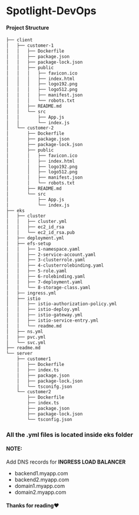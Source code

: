 # Spotlight-DevOps


#### Project Structure
```bash
├── client
│   ├── customer-1
│   │   ├── Dockerfile
│   │   ├── package.json
│   │   ├── package-lock.json
│   │   ├── public
│   │   │   ├── favicon.ico
│   │   │   ├── index.html
│   │   │   ├── logo192.png
│   │   │   ├── logo512.png
│   │   │   ├── manifest.json
│   │   │   └── robots.txt
│   │   ├── README.md
│   │   └── src
│   │       ├── App.js
│   │       └── index.js
│   └── customer-2
│       ├── Dockerfile
│       ├── package.json
│       ├── package-lock.json
│       ├── public
│       │   ├── favicon.ico
│       │   ├── index.html
│       │   ├── logo192.png
│       │   ├── logo512.png
│       │   ├── manifest.json
│       │   └── robots.txt
│       ├── README.md
│       └── src
│           ├── App.js
│           └── index.js
├── eks
│   ├── cluster
│   │   ├── cluster.yml
│   │   ├── ec2_id_rsa
│   │   └── ec2_id_rsa.pub
│   ├── deployment.yml
│   ├── efs-setup
│   │   ├── 1-namespace.yaml
│   │   ├── 2-service-account.yaml
│   │   ├── 3-clusterrole.yaml
│   │   ├── 4-clusterrolebinding.yaml
│   │   ├── 5-role.yaml
│   │   ├── 6-rolebinding.yaml
│   │   ├── 7-deployment.yaml
│   │   └── 8-storage-class.yaml
│   ├── ingress.yml
│   ├── istio
│   │   ├── istio-authorization-policy.yml
│   │   ├── istio-deploy.yml
│   │   ├── istio-gateway.yml
│   │   ├── istio-service-entry.yml
│   │   └── readme.md
│   ├── ns.yml
│   ├── pvc.yml
│   └── svc.yml
├── readme.md
└── server
    ├── customer1
    │   ├── Dockerfile
    │   ├── index.ts
    │   ├── package.json
    │   ├── package-lock.json
    │   └── tsconifg.json
    └── customer2
        ├── Dockerfile
        ├── index.ts
        ├── package.json
        ├── package-lock.json
        └── tsconfig.json
```
### All the .yml files is located inside eks folder

#### NOTE: 
Add DNS records for <strong>INGRESS LOAD BALANCER</strong>
<ul>
    <li> backend1.myapp.com </li> 
    <li> backend2.myapp.com </li>
    <li> domain1.myapp.com </li>
    <li> domain2.myapp.com </li>
</ul>

#### Thanks for reading♥
